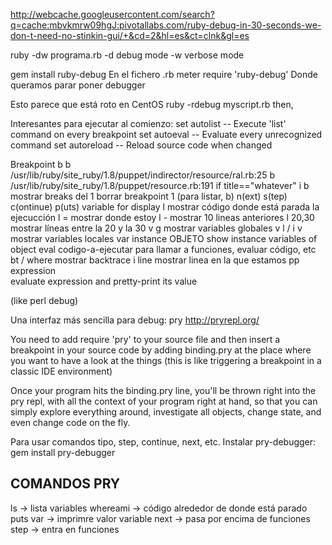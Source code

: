 http://webcache.googleusercontent.com/search?q=cache:mbvkmrw09hgJ:pivotallabs.com/ruby-debug-in-30-seconds-we-don-t-need-no-stinkin-gui/+&cd=2&hl=es&ct=clnk&gl=es

ruby -dw programa.rb
  -d debug mode
  -w verbose mode

gem install ruby-debug
En el fichero .rb meter
  require 'ruby-debug'
Donde queramos parar poner
  debugger


Esto parece que está roto en CentOS
ruby -rdebug myscript.rb 
then,

Interesantes para ejecutar al comienzo:
set autolist -- Execute 'list' command on every breakpoint
set autoeval -- Evaluate every unrecognized command
set autoreload -- Reload source code when changed


Breakpoint
  b <line>
  b /usr/lib/ruby/site_ruby/1.8/puppet/indirector/resource/ral.rb:25
  b /usr/lib/ruby/site_ruby/1.8/puppet/resource.rb:191 if title=="whatever"
i b
  mostrar breaks
del 1
  borrar breakpoint 1 (para listar, b)
n(ext) 
s(tep)
c(ontinue)
p(uts) variable
  for display
l
  mostrar código donde está parada la ejecucción
l =
  mostrar donde estoy
l -
  mostrar 10 lineas anteriores
l 20,30
  mostrar líneas entre la 20 y la 30
v g
 mostrar variables globales
v l / i v
  mostrar variables locales
var instance OBJETO
  show instance variables of object
eval codigo-a-ejecutar
  para llamar a funciones, evaluar código, etc
bt / where
  mostrar backtrace
i line
  mostrar linea en la que estamos
pp expression   
  evaluate expression and pretty-print its value

(like perl debug)


Una interfaz más sencilla para debug: pry
http://pryrepl.org/

You need to add
require 'pry'
to your source file and then insert a breakpoint in your source code by adding
binding.pry
at the place where you want to have a look at the things (this is like triggering a breakpoint in a classic IDE environment)

Once your program hits the
binding.pry
line, you'll be thrown right into the pry repl, with all the context of your program right at hand, so that you can simply explore everything around, investigate all objects, change state, and even change code on the fly.


Para usar comandos tipo, step, continue, next, etc. Instalar pry-debugger:
gem install pry-debugger

## COMANDOS PRY ##
ls -> lista variables
whereami -> código alrededor de donde está parado
puts var -> imprimre valor variable
next -> pasa por encima de funciones
step -> entra en funciones
